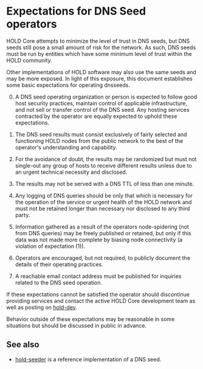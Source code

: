 Expectations for DNS Seed operators
====================================

HOLD Core attempts to minimize the level of trust in DNS seeds,
but DNS seeds still pose a small amount of risk for the network.
As such, DNS seeds must be run by entities which have some minimum
level of trust within the HOLD community.

Other implementations of HOLD software may also use the same
seeds and may be more exposed. In light of this exposure, this
document establishes some basic expectations for operating dnsseeds.

0. A DNS seed operating organization or person is expected to follow good
host security practices, maintain control of applicable infrastructure,
and not sell or transfer control of the DNS seed. Any hosting services
contracted by the operator are equally expected to uphold these expectations.

1. The DNS seed results must consist exclusively of fairly selected and
functioning HOLD nodes from the public network to the best of the
operator's understanding and capability.

2. For the avoidance of doubt, the results may be randomized but must not
single-out any group of hosts to receive different results unless due to an
urgent technical necessity and disclosed.

3. The results may not be served with a DNS TTL of less than one minute.

4. Any logging of DNS queries should be only that which is necessary
for the operation of the service or urgent health of the HOLD
network and must not be retained longer than necessary nor disclosed
to any third party.

5. Information gathered as a result of the operators node-spidering
(not from DNS queries) may be freely published or retained, but only
if this data was not made more complete by biasing node connectivity
(a violation of expectation (1)).

6. Operators are encouraged, but not required, to publicly document the
details of their operating practices.

7. A reachable email contact address must be published for inquiries
related to the DNS seed operation.

If these expectations cannot be satisfied the operator should
discontinue providing services and contact the active HOLD
Core development team as well as posting on
[hold-dev](https://lists.linuxfoundation.org/mailman/listinfo/hold-dev).

Behavior outside of these expectations may be reasonable in some
situations but should be discussed in public in advance.

See also
----------
- [hold-seeder](https://github.com/sipa/hold-seeder) is a reference implementation of a DNS seed.
